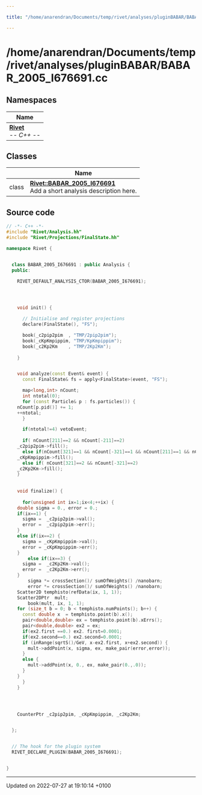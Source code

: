 ```yaml
---

title: "/home/anarendran/Documents/temp/rivet/analyses/pluginBABAR/BABAR_2005_I676691.cc"

---
```


# /home/anarendran/Documents/temp/rivet/analyses/pluginBABAR/BABAR_2005_I676691.cc



## Namespaces

| Name           |
| -------------- |
| **[Rivet](http://example.org/namespaces/namespacerivet/)** <br>-*- C++ -*-  |

## Classes

|                | Name           |
| -------------- | -------------- |
| class | **[Rivet::BABAR_2005_I676691](http://example.org/classes/classrivet_1_1babar__2005__i676691/)** <br>Add a short analysis description here.  |




## Source code

```cpp
// -*- C++ -*-
#include "Rivet/Analysis.hh"
#include "Rivet/Projections/FinalState.hh"

namespace Rivet {


  class BABAR_2005_I676691 : public Analysis {
  public:

    RIVET_DEFAULT_ANALYSIS_CTOR(BABAR_2005_I676691);




    void init() {

      // Initialise and register projections
      declare(FinalState(), "FS");

      book(_c2pip2pim  , "TMP/2pip2pim");
      book(_cKpKmpippim, "TMP/KpKmpippim");
      book(_c2Kp2Km    , "TMP/2Kp2Km");
      
    }


    void analyze(const Event& event) {
      const FinalState& fs = apply<FinalState>(event, "FS");

      map<long,int> nCount;
      int ntotal(0);
      for (const Particle& p : fs.particles()) {
    nCount[p.pid()] += 1;
    ++ntotal;
      }

      if(ntotal!=4) vetoEvent;
      
      if( nCount[211]==2 && nCount[-211]==2)
    _c2pip2pim->fill();
      else if(nCount[321]==1 && nCount[-321]==1 && nCount[211]==1 && nCount[-211]==1)
    _cKpKmpippim->fill();
      else if( nCount[321]==2 && nCount[-321]==2)
    _c2Kp2Km->fill();
    }
    
    
    void finalize() {
      
      for(unsigned int ix=1;ix<4;++ix) {
    double sigma = 0., error = 0.;
    if(ix==1) {
      sigma =  _c2pip2pim->val();
      error =  _c2pip2pim->err();
    }
    else if(ix==2) {
      sigma = _cKpKmpippim->val();
      error = _cKpKmpippim->err();
    }
        else if(ix==3) {
      sigma =  _c2Kp2Km->val();
      error =  _c2Kp2Km->err();
    }
        sigma *= crossSection()/ sumOfWeights() /nanobarn;
        error *= crossSection()/ sumOfWeights() /nanobarn;
    Scatter2D temphisto(refData(ix, 1, 1));
    Scatter2DPtr  mult;
        book(mult, ix, 1, 1);
    for (size_t b = 0; b < temphisto.numPoints(); b++) {
      const double x  = temphisto.point(b).x();
      pair<double,double> ex = temphisto.point(b).xErrs();
      pair<double,double> ex2 = ex;
      if(ex2.first ==0.) ex2. first=0.0001;
      if(ex2.second==0.) ex2.second=0.0001;
      if (inRange(sqrtS()/GeV, x-ex2.first, x+ex2.second)) {
        mult->addPoint(x, sigma, ex, make_pair(error,error));
      }
      else {
        mult->addPoint(x, 0., ex, make_pair(0.,.0));
      }
    }
      }
    }




    CounterPtr _c2pip2pim, _cKpKmpippim, _c2Kp2Km;


  };


  // The hook for the plugin system
  RIVET_DECLARE_PLUGIN(BABAR_2005_I676691);


}
```


-------------------------------

Updated on 2022-07-27 at 19:10:14 +0100

